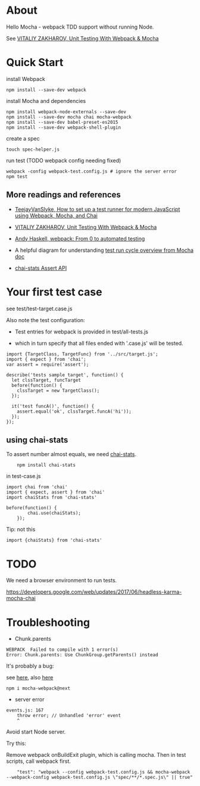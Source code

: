 
# About

Hello Mocha - webpack TDD support without running Node.

See [VITALIY ZAKHAROV, Unit Testing With Webpack & Mocha](https://www.threatstack.com/blog/unit-testing-with-webpack-mocha)

# Quick Start

install Webpack

```
npm install --save-dev webpack
```

install Mocha and dependencies

```
npm install webpack-node-externals --save-dev
npm install --save-dev mocha chai mocha-webpack
npm install --save-dev babel-preset-es2015
npm install --save-dev webpack-shell-plugin
```

create a spec

```
touch spec-helper.js
```

run test (TODO webpack config needing fixed)

```
webpack -config webpack-test.config.js # ignore the server error
npm test
```

## More readings and references

- [TeejayVanSlyke, How to set up a test runner for modern JavaScript using Webpack, Mocha, and Chai](http://teejayvanslyke.com/how-to-set-up-a-test-runner-for-modern-javascript.html)

- [VITALIY ZAKHAROV, Unit Testing With Webpack & Mocha](https://www.threatstack.com/blog/unit-testing-with-webpack-mocha)

- [Andy Haskell, webpack: From 0 to automated testing](https://itnext.io/webpack-from-0-to-automated-testing-4634844d5c3c)

- A helpful diagram for understanding
[test run cycle overview from Mocha doc](https://mochajs.org/#run-cycle-overview)

- [chai-stats Assert API](https://www.chaijs.com/api/assert/)

# Your first test case

see test/test-target.case.js

Also note the test configuration:

- Test entries for webpack is provided in test/all-tests.js

- which in turn specify that all files ended with '.case.js' will be tested.

```
import {TargetClass, TargetFunc} from '../src/target.js';
import { expect } from 'chai';
var assert = require('assert');

describe('tests sample target', function() {
  let clssTarget, funcTarget
  before(function() {
	clssTarget = new TargetClass();
  });

  it('test funcA()', function() {
	assert.equal('ok', clssTarget.funcA('hi'));
  });
});
```

## using chai-stats

To assert number almost equals, we need [chai-stats](https://www.chaijs.com/plugins/chai-stats/).

```
    npm install chai-stats
```

in test-case.js

```
import chai from 'chai'
import { expect, assert } from 'chai'
import chaiStats from 'chai-stats'

before(function() {
		chai.use(chaiStats);
	});
```

Tip: not this

```
import {chaiStats} from 'chai-stats'
```
# TODO

We need a browser environment to run tests.

https://developers.google.com/web/updates/2017/06/headless-karma-mocha-chai

# Troubleshooting

- Chunk.parents

```
WEBPACK  Failed to compile with 1 error(s)
Error: Chunk.parents: Use ChunkGroup.getParents() instead
```

It's probably a bug:

see [here](https://github.com/GoogleChromeLabs/preload-webpack-plugin/issues/60),
also [here](https://github.com/zinserjan/mocha-webpack/issues/304)

```
npm i mocha-webpack@next
```

- server error

```
events.js: 167
    throw error; // Unhandled 'error' event
    ^
```

Avoid start Node server.

Try this:

Remove webpack onBuildExit plugin, which is calling mocha. Then in test scripts,
call webpack first.

```
    "test": "webpack --config webpack-test.config.js && mocha-webpack --webpack-config webpack-test.config.js \"spec/**/*.spec.js\" || true"
```

